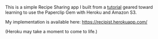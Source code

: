 This is a simple Recipe Sharing app I built from a <a href="https://mackenziechild.me/12-in-12/3/">tutorial</a> geared toward learning to use the Paperclip Gem with Heroku and Amazon S3.

My implementation is available here: https://recipist.herokuapp.com/

(Heroku may take a moment to come to life.)
